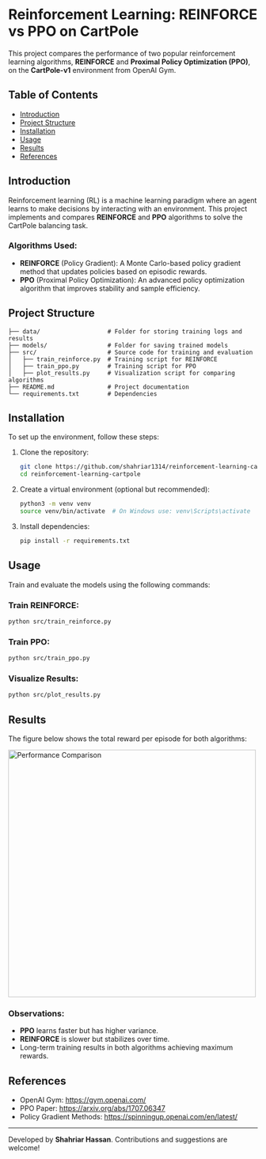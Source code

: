 # Reinforcement Learning: REINFORCE vs PPO on CartPole

This project compares the performance of two popular reinforcement learning algorithms, **REINFORCE** and **Proximal Policy Optimization (PPO)**, on the **CartPole-v1** environment from OpenAI Gym.

## Table of Contents
- [Introduction](#introduction)
- [Project Structure](#project-structure)
- [Installation](#installation)
- [Usage](#usage)
- [Results](#results)
- [References](#references)

## Introduction
Reinforcement learning (RL) is a machine learning paradigm where an agent learns to make decisions by interacting with an environment. This project implements and compares **REINFORCE** and **PPO** algorithms to solve the CartPole balancing task.

### Algorithms Used:
- **REINFORCE** (Policy Gradient): A Monte Carlo-based policy gradient method that updates policies based on episodic rewards.
- **PPO** (Proximal Policy Optimization): An advanced policy optimization algorithm that improves stability and sample efficiency.

## Project Structure
```
├── data/                   # Folder for storing training logs and results
├── models/                 # Folder for saving trained models
├── src/                    # Source code for training and evaluation
│   ├── train_reinforce.py  # Training script for REINFORCE
│   ├── train_ppo.py        # Training script for PPO
│   ├── plot_results.py     # Visualization script for comparing algorithms
├── README.md               # Project documentation
└── requirements.txt        # Dependencies
```

## Installation
To set up the environment, follow these steps:

1. Clone the repository:
   ```bash
   git clone https://github.com/shahriar1314/reinforcement-learning-cartpole.git
   cd reinforcement-learning-cartpole
   ```

2. Create a virtual environment (optional but recommended):
   ```bash
   python3 -m venv venv
   source venv/bin/activate  # On Windows use: venv\Scripts\activate
   ```

3. Install dependencies:
   ```bash
   pip install -r requirements.txt
   ```

## Usage
Train and evaluate the models using the following commands:

### Train REINFORCE:
```bash
python src/train_reinforce.py
```

### Train PPO:
```bash
python src/train_ppo.py
```

### Visualize Results:
```bash
python src/plot_results.py
```

## Results
The figure below shows the total reward per episode for both algorithms:

<img src="https://github.com/user-attachments/assets/ed46fd6d-55aa-4f88-ae71-f551aaaddafd" alt="Performance Comparison" width="500">




### Observations:
- **PPO** learns faster but has higher variance.
- **REINFORCE** is slower but stabilizes over time.
- Long-term training results in both algorithms achieving maximum rewards.

## References
- OpenAI Gym: https://gym.openai.com/
- PPO Paper: https://arxiv.org/abs/1707.06347
- Policy Gradient Methods: https://spinningup.openai.com/en/latest/

---
Developed by **Shahriar Hassan**. Contributions and suggestions are welcome!

